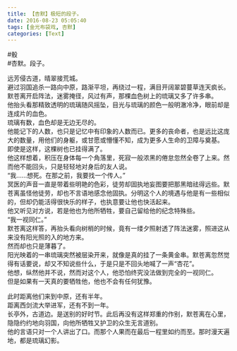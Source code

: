 ```yaml
---
title: 【杏默】极短的段子。
date: 2016-08-23 05:05:40
tags: [金光布袋戏, 杏默]
categories: [Text]
---
```


<p dir="ltr"  >#骰<br />#杏默。段子。</p> 
<p dir="ltr"  >远芳侵古道，晴翠接荒城。<br />避过羽国追杀一路向中原，路渐平坦，再绕过一程，满目开阔翠碧蔓草连天疯长。默苍离开启阵法，迷雾掩径，风过有声，那棵血色树上的琉璃又多了许多串。<br />他抬头看那精致透明的琉璃随风摇坠，目光与琉璃的颜色一般明澈冷净，眼前却是连成片的血色。<br />琉璃有数，血色却是无边无尽的。<br />他能记下的人数，也只是记忆中有印象的人数而已。更多的丧命者，也是远比这庞大的数量，用他们的身躯，或甘愿或懵懂不知，成为更多人生命的卫障与奠基。<br />即使是这样，这棵树也已挂得满了。<br />他这样想着，积压在身体每一个角落里，死寂一般浓黑的倦怠忽然全卷了上来。然而他不能回头，只是轻轻地对身后的友人说。<br />“我……想死。在那之前，我要找一个传人。”<br />冥医的声音一直是带着些明艳的色彩，徒劳却固执地妄图要把那黑暗祛得远些。默苍离虽怪他徒劳，却也不言语地感念他固执。分明这个人的境遇与他是有一些相似的，但却仍能活得很快乐的样子，也执意要让他也快活起来。<br />他又听见对方说，若是他也为他所牺牲，要自己留给他的纪念特殊些。<br />“我一视同仁。”<br />默苍离这样答，再抬头看向树梢的时候，竟有一缕夕照射透了阵法迷雾，照进这从来没有阳光照的入的地方来。<br />然而却也只是薄暮了。<br />阳光映着的一串琉璃突然被层染开来，就像是真的挂了一条黄金串。默苍离忽然觉得有话要说，却又不知说些什么，于是只是不回头地喊了一声“杏花”。<br />他想，纵然他并不说，然而对这个人，他恐怕终究没法做到完全的一视同仁。<br />但是如果有一天真的要牺牲他，他也不会有任何犹豫。</p> 
<p dir="ltr"  >此时距离他们来到中原，还有半年。<br />距离西剑流大举进军，还有不到一年。<br />长亭外，古道边。是送别的好时节。此后再没有这样郑重的作别，默苍离在心里，隐隐约约地向羽国，向他所牺牲又护卫的众生无言道别。<br />他的言语只对一个人讲出了口。而那个人果而在最后一程里如约而至。那时漫天遍地，都是琉璃幻影。</p>